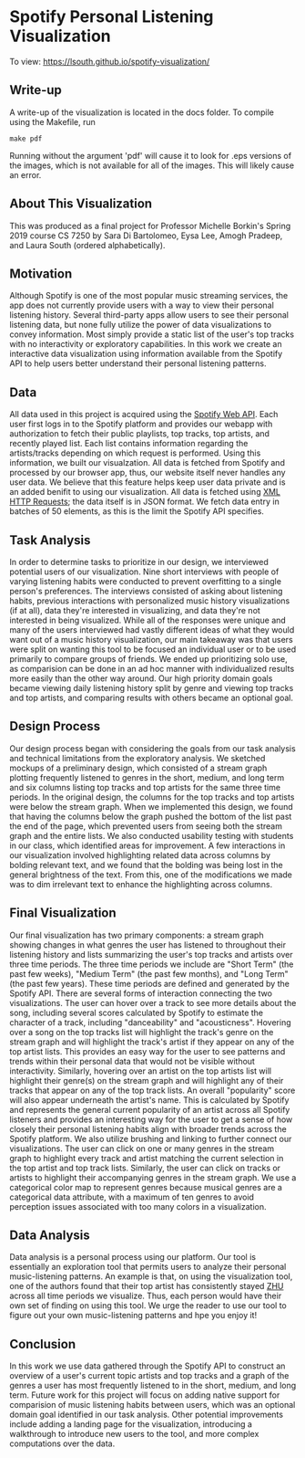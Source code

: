 # Spotify Personal Listening Visualization
To view: https://lsouth.github.io/spotify-visualization/

Write-up
---------
A write-up of the visualization is located in the docs folder. To compile using the Makefile, run
    
    make pdf

Running without the argument 'pdf' will cause it to look for .eps versions of the images, which is not available for all of the images. This will likely cause an error.

## About This Visualization
This was produced as a final project for Professor Michelle Borkin's Spring 2019 course CS 7250 by Sara Di Bartolomeo, Eysa Lee, Amogh Pradeep, and Laura South (ordered alphabetically).
## Motivation
Although Spotify is one of the most popular music streaming services, the app does not currently provide users with a way to view their personal listening history. Several third-party apps allow users to see their personal listening data, but none fully utilize the power of data visualizations to convey information. Most simply provide a static list of the user's top tracks with no interactivity or exploratory capabilities. In this work we create an interactive data visualization using information available from the Spotify API to help users better understand their personal listening patterns. 
## Data
All data used in this project is acquired using the [Spotify Web API](https://developer.spotify.com/documentation/web-api/ "Spotify Web API"). Each user first logs in to the Spotify platform and provides our webapp with authorization to fetch their public playlists, top tracks, top artists, and recently played list. Each list contains information regarding the artists/tracks depending on which request is performed. Using this information, we built our visualzation. All data is fetched from Spotify and processed by our browser app, thus, our website itself never handles any user data. We believe that this feature helps keep user data private and is an added benifit to using our visualization. All data is fetched using [XML HTTP Requests](https://developer.mozilla.org/en-US/docs/Web/API/XMLHttpRequest "XML HTTP Requests"); the data itself is in JSON format. We fetch data entry in batches of 50 elements, as this is the limit the Spotify API specifies.

## Task Analysis <!-- Summary of interview and task table -->
        
In order to determine tasks to prioritize in our design, we interviewed potential users of our visualization. Nine short interviews with people of varying listening habits were conducted to prevent overfitting to a single person's preferences. The interviews consisted of asking about listening habits, previous interactions with personalized music history visualizations (if at all), data they're interested in visualizing, and data they're not interested in being visualized. While all of the responses were unique and many of the users interviewed had vastly different ideas of what they would want out of a music history visualization, our main takeaway was that users were split on wanting this tool to be focused an individual user or to be used primarily to compare groups of friends. We ended up prioritizing solo use, as comparision can be done in an ad hoc manner with individualized results more easily than the other way around. Our high priority domain goals became viewing daily listening history split by genre and viewing top tracks and top artists, and comparing results with others became an optional goal.

## Design Process <!-- sketches and design choices to justify final visualization -->

Our design process began with considering the goals from our task analysis and technical limitations from the exploratory analysis. We sketched mockups of a preliminary design, which consisted of a stream graph plotting frequently listened to genres in the short, medium, and long term and six columns listing top tracks and top artists for the same three time periods. In the original design, the columns for the top tracks and top artists were below the stream graph. When we implemented this design, we found that having the columns below the graph pushed the bottom of the list past the end of the page, which prevented users from seeing both the stream graph and the entire lists. We also conducted usability testing with students in our class, which identified areas for improvement. A few interactions in our visualization involved highlighting related data across columns by bolding relevant text, and we found that the bolding was being lost in the general brightness of the text. From this, one of the modifications we made was to dim irrelevant text to enhance the highlighting across columns.

## Final Visualization
Our final visualization has two primary components: a stream graph showing changes in what genres the user has listened to throughout their listening history and lists summarizing the user's top tracks and artists over three time periods. The three time periods we include are "Short Term" (the past few weeks), "Medium Term" (the past few months), and "Long Term" (the past few years). These time periods are defined and generated by the Spotify API. There are several forms of interaction connecting the two visualizations. The user can hover over a track to see more details about the song, including several scores calculated by Spotify to estimate the character of a track, including "danceability" and "acousticness". Hovering over a song on the top tracks list will highlight the track's genre on the stream graph and will highlight the track's artist if they appear on any of the top artist lists. This provides an easy way for the user to see patterns and trends within their personal data that would not be visible without interactivity. Similarly, hovering over an artist on the top artists list will highlight their genre(s) on the stream graph and will highlight any of their tracks that appear on any of the top track lists. An overall "popularity" score will also appear underneath the artist's name. This is calculated by Spotify and represents the general current popularity of an artist across all Spotify listeners and provides an interesting way for the user to get a sense of how closely their personal listening habits align with broader trends across the Spotify platform. We also utilize brushing and linking to further connect our visualizations. The user can click on one or many genres in the stream graph to highlight every track and artist matching the current selection in the top artist and top track lists. Similarly, the user can click on tracks or artists to highlight their accompanying genres in the stream graph. We use a categorical color map to represent genres because musical genres are a categorical data attribute, with a maximum of ten genres to avoid perception issues associated with too many colors in a visualization. 

## Data Analysis

Data analysis is a personal process using our platform. Our tool is essentially an exploration tool that permits users to analyze their personal music-listening patterns. An example is that, on using the visualization tool, one of the authors found that their top artist has consistently stayed <a href="https://www.zhumusic.com/">ZHU</a> across all time periods we visualize. Thus, each person would have their own set of finding on using this tool. We urge the reader to use our tool to figure out your own music-listening patterns and hpe you enjoy it!

## Conclusion <!-- Short summary of work completed and areas for improvement/future-work -->
In this work we use data gathered through the Spotify API to construct an overview of a user's current topic artists and top tracks and a 
graph of the genres a user has most frequently listened to in the short, medium, and long term.  Future work for this project will focus on adding native support for comparision of music listening habits between users, which was an optional domain goal identified in our task analysis. Other potential improvements include adding a landing page for the visualization, introducing a walkthrough to introduce new users to the tool, and more complex computations over the data.
